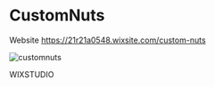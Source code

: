 # CustomNuts
Website
https://21r21a0548.wixsite.com/custom-nuts

![customnuts](https://github.com/user-attachments/assets/1b384f89-5aff-46b9-b981-4aac5d8b9833)

WIXSTUDIO
